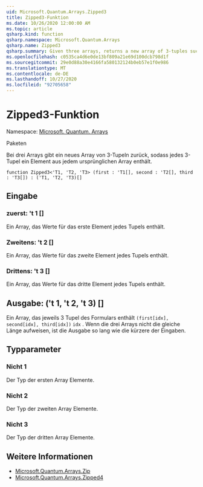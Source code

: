 ```yaml
---
uid: Microsoft.Quantum.Arrays.Zipped3
title: Zipped3-Funktion
ms.date: 10/26/2020 12:00:00 AM
ms.topic: article
qsharp.kind: function
qsharp.namespace: Microsoft.Quantum.Arrays
qsharp.name: Zipped3
qsharp.summary: Given three arrays, returns a new array of 3-tuples such that each 3-tuple contains an element from each original array.
ms.openlocfilehash: c0535ca4d6e0de13bf809a21e69d100dcb798d1f
ms.sourcegitcommit: 29e0d88a30e4166fa580132124b0eb57e1f0e986
ms.translationtype: MT
ms.contentlocale: de-DE
ms.lasthandoff: 10/27/2020
ms.locfileid: "92705658"
---
```

# <a name="zipped3-function"></a>Zipped3-Funktion

Namespace: [Microsoft. Quantum. Arrays](xref:Microsoft.Quantum.Arrays)

Paketen [](https://nuget.org/packages/)


Bei drei Arrays gibt ein neues Array von 3-Tupeln zurück, sodass jedes 3-Tupel ein Element aus jedem ursprünglichen Array enthält.

```qsharp
function Zipped3<'T1, 'T2, 'T3> (first : 'T1[], second : 'T2[], third : 'T3[]) : ('T1, 'T2, 'T3)[]
```


## <a name="input"></a>Eingabe

### <a name="first--t1"></a>zuerst: 't 1 []

Ein Array, das Werte für das erste Element jedes Tupels enthält.


### <a name="second--t2"></a>Zweitens: 't 2 []

Ein Array, das Werte für das zweite Element jedes Tupels enthält.


### <a name="third--t3"></a>Drittens: 't 3 []

Ein Array, das Werte für das dritte Element jedes Tupels enthält.



## <a name="output--t1t2t3"></a>Ausgabe: ('t 1, 't 2, 't 3) []

Ein Array, das jeweils 3 Tupel des Formulars enthält `(first[idx], second[idx], third[idx])` `idx` . Wenn die drei Arrays nicht die gleiche Länge aufweisen, ist die Ausgabe so lang wie die kürzere der Eingaben.

## <a name="type-parameters"></a>Typparameter

### <a name="t1"></a>Nicht 1

Der Typ der ersten Array Elemente.
### <a name="t2"></a>Nicht 2

Der Typ der zweiten Array Elemente.
### <a name="t3"></a>Nicht 3

Der Typ der dritten Array Elemente.

## <a name="see-also"></a>Weitere Informationen

- [Microsoft.Quantum.Arrays.Zip](xref:Microsoft.Quantum.Arrays.Zipped)
- [Microsoft.Quantum.Arrays.Zipped4](xref:Microsoft.Quantum.Arrays.Zipped4)